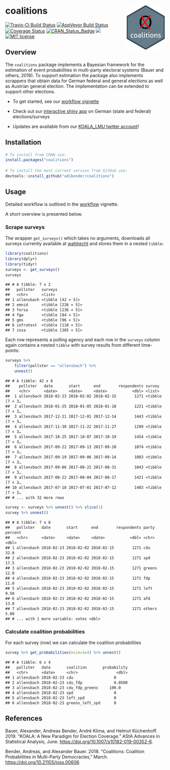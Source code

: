 # coalitions <img src="man/figures/logo.png" align="right" />

[![Travis-CI Build Status](https://travis-ci.org/adibender/coalitions.svg?branch=master)](https://travis-ci.org/adibender/coalitions)
[![AppVeyor Build Status](https://ci.appveyor.com/api/projects/status/github/adibender/coalitions?branch=master&svg=true)](https://ci.appveyor.com/project/adibender/coalitions)
[![Coverage Status](https://codecov.io/github/adibender/coalitions/master.svg)](https://codecov.io/github/adibender/coalitions?branch=master)
[![CRAN\_Status\_Badge](https://www.r-pkg.org/badges/version-ago/coalitions)](https://cran.r-project.org/package=coalitions)
[![](https://cranlogs.r-pkg.org/badges/coalitions)](https://cran.r-project.org/package=coalitions)
[![MIT license](https://img.shields.io/badge/license-MIT-brightgreen.svg)](https://opensource.org/licenses/MIT)

## Overview

The `coalitions` package implements a Bayesian framework for the estimation of
event probabilities in multi-party electoral systems (Bauer and others, 2019).
To support estimation the package also implements scrappers that
obtain data for German federal and general elections as well as Austrian
general election. The implementation can be extended to support other elections.

  - To get started, see our [workflow vignette](https://adibender.github.io/coalitions/articles/workflow.html)

  - Check out our [interactive shiny app](https://koala.stat.uni-muenchen.de/) on
  German (state and federal) elections/surveys

  - Updates are available from our [KOALA_LMU twitter account](https://twitter.com/KOALA_LMU)!
## Installation

```r
# To install from CRAN use:
install.packages("coalitions")

# To install the most current version from GitHub use:
devtools::install_github("adibender/coalitions")
```

## Usage

Detailed workflow is outlined in the
[workflow](https://adibender.github.io/coalitions/articles/workflow.html)
vignette.

A short overview is presented below.

### Scrape surveys

The wrapper `get_surveys()` which takes no arguments, downloads all
surveys currently available at [wahlrecht](https://www.wahlrecht.de/umfragen/)
and stores them in a nested `tibble`:

``` r
library(coalitions)
library(dplyr)
library(tidyr)
surveys <- get_surveys()
surveys
```

    ## # A tibble: 7 x 2
    ##   pollster   surveys
    ##   <chr>      <list>
    ## 1 allensbach <tibble [42 × 5]>
    ## 2 emnid      <tibble [226 × 5]>
    ## 3 forsa      <tibble [236 × 5]>
    ## 4 fgw        <tibble [84 × 5]>
    ## 5 gms        <tibble [96 × 5]>
    ## 6 infratest  <tibble [110 × 5]>
    ## 7 insa       <tibble [305 × 5]>

Each row represents a polling agency and each row in the `surveys`
column again contains a nested `tibble` with survey results from
different time-points:

``` r
surveys %>%
    filter(pollster == "allensbach") %>%
    unnest()
```

    ## # A tibble: 42 x 6
    ##    pollster   date       start      end        respondents survey
    ##    <chr>      <date>     <date>     <date>           <dbl> <list>
    ##  1 allensbach 2018-02-23 2018-02-02 2018-02-15        1271 <tibble [7 × 3…
    ##  2 allensbach 2018-01-25 2018-01-05 2018-01-18        1221 <tibble [7 × 3…
    ##  3 allensbach 2017-12-21 2017-12-01 2017-12-14        1443 <tibble [7 × 3…
    ##  4 allensbach 2017-11-30 2017-11-22 2017-11-27        1299 <tibble [7 × 3…
    ##  5 allensbach 2017-10-25 2017-10-07 2017-10-19        1454 <tibble [7 × 3…
    ##  6 allensbach 2017-09-22 2017-09-13 2017-09-20        1074 <tibble [7 × 3…
    ##  7 allensbach 2017-09-19 2017-09-06 2017-09-14        1083 <tibble [7 × 3…
    ##  8 allensbach 2017-09-06 2017-08-22 2017-08-31        1043 <tibble [7 × 3…
    ##  9 allensbach 2017-08-22 2017-08-04 2017-08-17        1421 <tibble [7 × 3…
    ## 10 allensbach 2017-07-18 2017-07-01 2017-07-12        1403 <tibble [7 × 3…
    ## # ... with 32 more rows

``` r
survey <- surveys %>% unnest() %>% slice(1)
survey %>% unnest()
```

    ## # A tibble: 7 x 8
    ##   pollster   date       start      end        respondents party  percent
    ##   <chr>      <date>     <date>     <date>           <dbl> <chr>    <dbl>
    ## 1 allensbach 2018-02-23 2018-02-02 2018-02-15        1271 cdu      32.0
    ## 2 allensbach 2018-02-23 2018-02-02 2018-02-15        1271 spd      17.5
    ## 3 allensbach 2018-02-23 2018-02-02 2018-02-15        1271 greens   12.0
    ## 4 allensbach 2018-02-23 2018-02-02 2018-02-15        1271 fdp      11.0
    ## 5 allensbach 2018-02-23 2018-02-02 2018-02-15        1271 left      9.50
    ## 6 allensbach 2018-02-23 2018-02-02 2018-02-15        1271 afd      13.0
    ## 7 allensbach 2018-02-23 2018-02-02 2018-02-15        1271 others    5.00
    ## # ... with 1 more variable: votes <dbl>

### Calculate coalition probabilities

For each survey (row) we can calculate the coalition probabilities

``` r
survey %>% get_probabilities(nsim=1e4) %>% unnest()
```

    ## # A tibble: 6 x 4
    ##   pollster   date       coalition       probability
    ##   <chr>      <date>     <chr>                 <dbl>
    ## 1 allensbach 2018-02-23 cdu                  0
    ## 2 allensbach 2018-02-23 cdu_fdp              0.0500
    ## 3 allensbach 2018-02-23 cdu_fdp_greens     100.0
    ## 4 allensbach 2018-02-23 spd                  0
    ## 5 allensbach 2018-02-23 left_spd             0
    ## 6 allensbach 2018-02-23 greens_left_spd      0


## References
Bauer, Alexander, Andreas Bender, André Klima, and Helmut Küchenhoff. 2019. “KOALA: A New Paradigm for Election Coverage.” AStA Advances in Statistical Analysis, June. https://doi.org/10.1007/s10182-019-00352-6.

Bender, Andreas, and Alexander Bauer. 2018. “Coalitions: Coalition Probabilities in Multi-Party Democracies,” March. https://doi.org/10.21105/joss.00606.
